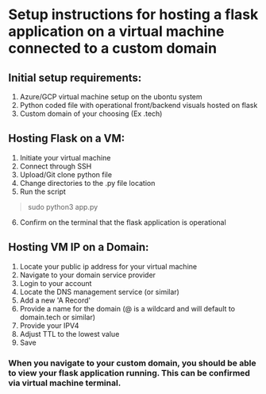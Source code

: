 # Setup instructions for hosting a flask application on a virtual machine connected to a custom domain

## Initial setup requirements:
1. Azure/GCP virtual machine setup on the ubontu system
2. Python coded file with operational front/backend visuals hosted on flask
3. Custom domain of your choosing (Ex .tech)

## Hosting Flask on a VM:
1. Initiate your virtual machine 
2. Connect through SSH
3. Upload/Git clone python file
4. Change directories to the .py file location
5. Run the script
> sudo python3 app.py
6. Confirm on the terminal that the flask application is operational

## Hosting VM IP on a Domain:
1. Locate your public ip address for your virtual machine
2. Navigate to your domain service provider
3. Login to your account
4. Locate the DNS management service (or similar)
5. Add a new 'A Record' 
6. Provide a name for the domain (@ is a wildcard and will default to domain.tech or similar)
7. Provide your IPV4 
8. Adjust TTL to the lowest value
9. Save

### When you navigate to your custom domain, you should be able to view your flask application running. This can be confirmed via virtual machine terminal.